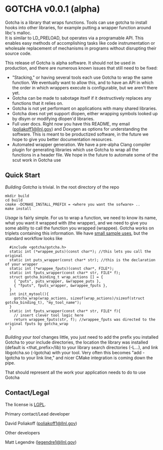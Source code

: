 GOTCHA v0.0.1 (alpha)
============

Gotcha is a library that wraps functions.  Tools can use gotcha to install hooks into other libraries, for example putting a wrapper function around libc's malloc.  
It is similar to LD_PRELOAD, but operates via a programable API.
This enables easy methods of accomplishing tasks like code instrumentation or wholesale replacement of mechanisms in programs
without disrupting their source code.

This release of Gotcha is alpha software.  It should not be used in production, and there are numerous known issues that
still need to be fixed:

  * "Stacking," or having several tools each use Gotcha to wrap the same function. We eventually want to allow this,
    and to have an API in which the order in which wrappers execute is configurable, but we aren't there
    yet.
  * Gotcha can be made to sabotage itself if it destructively replaces any functions that it relies on.
  * Gotcha is not yet performant on applications with many shared libraries.
  * Gotcha does not yet support dlopen, either wrapping symbols looked up by dlsym or modifying dlopen'd libraries.
  * Full user docs. Right now you have this README, my email (poliakoff1@llnl.gov) and Doxygen as options for understanding the software. This is meant to be productized software, in the future we hope to give you better documentation resources.
  * Automated wrapper generation. We have a pre-alpha Clang compiler plugin for generating libraries which use Gotcha
    to wrap all the functions in a header file. We hope in the future to automate some of the scut work in Gotcha use

Quick Start
-----------

*Building Gotcha* is trivial. In the root directory of the repo

```
mkdir build
cd build
cmake -DCMAKE_INSTALL_PREFIX = <where you want the sofware> ..
make install
```
*Usage* is fairly simple. For us to wrap a function, we need to know its name, what you want it wrapped with (the wrapper), and we need to give you some ability to call the function you wrapped (wrappee). Gotcha works on triplets containing this information. We have [small sample uses](src/example/autotee/autotee.c), but the standard workflow looks like


```
  #include <gotcha/gotcha.h>
  static int (*wrappee_puts)(const char*); //this lets you call the original
  static int puts_wrapper(const char* str); //this is the declaration of your wrapper
  static int (*wrappee_fputs)(const char*, FILE*);
  static int fputs_wrapper(const char* str, FILE* f);
  struct gotcha_binding_t wrap_actions [] = {
    { "puts", puts_wrapper, &wrappee_puts },
    { "fputs", fputs_wrapper, &wrappee_fputs },
  } 
  int init_mytool(){
    gotcha_wrap(wrap_actions, sizeof(wrap_actions)/sizeof(struct gotcha_binding_t), "my_tool_name");
  }
  static int fputs_wrapper(const char* str, FILE* f){
    // insert clever tool logic here
    return wrappee_fputs(str, f); //wrappee_fputs was directed to the original fputs by gotcha_wrap
  }

```

*Building your tool* changes little, you just need to add the prefix you installed Gotcha to your include directories, the location
the library was installed (default is <that_prefix>/lib) to your library search directories (-L...), and link
libgotcha.so (-lgotcha) with your tool. Very often this becomes "add -lgotcha to your link line," and nicer CMake integration is coming down the pipe.

That should represent all the work your application needs to do to use Gotcha

Contact/Legal
-----------

The license is [LGPL](LGPL).

Primary contact/Lead developer

David Poliakoff (poliakoff1@llnl.gov)

Other developers

Matt Legendre  (legendre1@llnl.gov)
